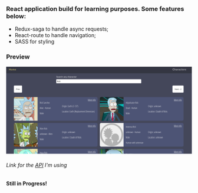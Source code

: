 ### React application build for learning purposes. Some features below:

- Redux-saga to handle async requests;
- React-route to handle navigation;
- SASS for styling


### Preview
  <img src="./assets/preview.png" />


###### Link for the [API](http://rickandmortyapi.com/) I'm using

#### Still in Progress!
